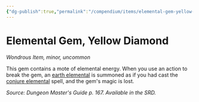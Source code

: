 ```yaml
---
{"dg-publish":true,"permalink":"/compendium/items/elemental-gem-yellow-diamond/","tags":["compendium/src/5e/dmg","item/rarity/uncommon","item/tier/minor","item/wondrous"]}
---
```


# Elemental Gem, Yellow Diamond
*Wondrous Item, minor, uncommon*  


This gem contains a mote of elemental energy. When you use an action to break the gem, an [earth elemental](compendium/bestiary/elemental/earth-elemental.md) is summoned as if you had cast the [conjure elemental](compendium/spells/conjure-elemental.md) spell, and the gem's magic is lost.

*Source: Dungeon Master's Guide p. 167. Available in the SRD.*